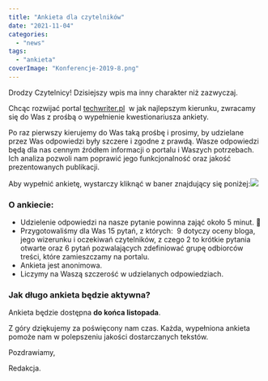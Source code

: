 ```yaml
---
title: "Ankieta dla czytelników"
date: "2021-11-04"
categories:
  - "news"
tags:
  - "ankieta"
coverImage: "Konferencje-2019-8.png"
---
```


Drodzy Czytelnicy! Dzisiejszy wpis ma inny charakter niż zazwyczaj.

Chcąc rozwijać portal [techwriter.pl](http://techwriter.pl/)  w jak najlepszym kierunku, zwracamy się do Was z prośbą o wypełnienie kwestionariusza ankiety.

Po raz pierwszy kierujemy do Was taką prośbę i prosimy, by udzielane przez Was odpowiedzi były szczere i zgodne z prawdą. Wasze odpowiedzi będą dla nas cennym źródłem informacji o portalu i Waszych potrzebach. Ich analiza pozwoli nam poprawić jego funkcjonalność oraz jakość prezentowanych publikacji.

Aby wypełnić ankietę, wystarczy kliknąć w baner znajdujący się poniżej:[![](images/kliknij-aby-wypełnić-ankietę.png)](https://forms.gle/WtwPvXRG9dn4B7uZ6)

### O ankiecie:

- Udzielenie odpowiedzi na nasze pytanie powinna zająć około 5 minut. 🙂
- Przygotowaliśmy dla Was 15 pytań, z których:  9 dotyczy oceny bloga, jego wizerunku i oczekiwań czytelników, z czego 2 to krótkie pytania otwarte oraz 6 pytań pozwalających zdefiniować grupę odbiorców treści, które zamieszczamy na portalu.
- Ankieta jest anonimowa.
- Liczymy na Waszą szczerość w udzielanych odpowiedziach.

### Jak długo ankieta będzie aktywna?

Ankieta będzie dostępna **do końca listopada**.

Z góry dziękujemy za poświęcony nam czas. Każda, wypełniona ankieta pomoże nam w polepszeniu jakości dostarczanych tekstów.

Pozdrawiamy,

Redakcja.
